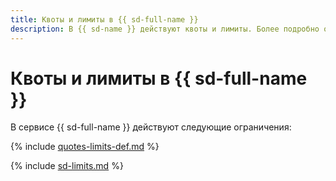 ```yaml
---
title: Квоты и лимиты в {{ sd-full-name }}
description: В {{ sd-name }} действуют квоты и лимиты. Более подробно об ограничениях в сервисе вы узнаете из данной статьи.
---
```


# Квоты и лимиты в {{ sd-full-name }}

В сервисе {{ sd-full-name }} действуют следующие ограничения:

{% include [quotes-limits-def.md](../../_includes/quotes-limits-def.md) %}


{% include [sd-limits.md](../../_includes/security-deck/sd-limits.md) %}